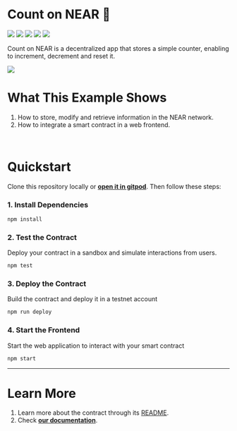 # Count on NEAR 🧮 
[![](https://img.shields.io/badge/⋈%20Examples-Basics-green)](https://docs.near.org/tutorials/welcome)
[![](https://img.shields.io/badge/Gitpod-Ready-orange)](https://gitpod.io/#{{github}})
[![](https://img.shields.io/badge/Contract-{{language}}-{{color}})](https://docs.near.org/develop/contracts/anatomy)
[![](https://img.shields.io/badge/Frontend-JS-yellow)](https://docs.near.org/develop/integrate/frontend)
[![](https://img.shields.io/badge/Testing-passing-green)](https://docs.near.org/develop/integrate/frontend)


Count on NEAR is a decentralized app that stores a simple counter, enabling to increment, decrement and reset it.

![](https://docs.near.org/assets/images/count-on-near-banner-2df2978ef988be400aafd5e0f99878be.png)


# What This Example Shows

1. How to store, modify and retrieve information in the NEAR network.
2. How to integrate a smart contract in a web frontend.

<br />

# Quickstart

Clone this repository locally or [**open it in gitpod**](https://gitpod.io/#/github.com/near-examples/{{example}}-{{language}}). Then follow these steps:

### 1. Install Dependencies
```bash
npm install
```

### 2. Test the Contract
Deploy your contract in a sandbox and simulate interactions from users.

```bash
npm test
```

### 3. Deploy the Contract
Build the contract and deploy it in a testnet account
```bash
npm run deploy
```

### 4. Start the Frontend
Start the web application to interact with your smart contract 
```bash
npm start
```

---

# Learn More
1. Learn more about the contract through its [README](./contract/README.md).
2. Check [**our documentation**](https://docs.near.org/develop/welcome).